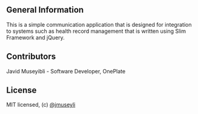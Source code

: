 ## General Information

This is a simple communication application that is designed for integration to systems such as health record management that is written using Slim Framework and jQuery.

## Contributors

Javid Museyibli - Software Developer, OnePlate

## License

MIT licensed, (c) [@jmuseyli](http://twitter.com/jmuseyibli)